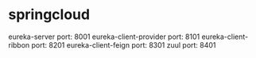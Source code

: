 # springcloud
eureka-server port: 8001
eureka-client-provider port: 8101
eureka-client-ribbon port: 8201
eureka-client-feign port: 8301
zuul port: 8401
